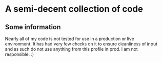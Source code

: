 # A semi-decent collection of code

<!--
**Thetvdh/Thetvdh** is a ✨ _special_ ✨ repository because its `README.md` (this file) appears on your GitHub profile.

Here are some ideas to get you started:

- 🔭 I’m currently working on ...
- 🌱 I’m currently learning ...
- 👯 I’m looking to collaborate on ...
- 🤔 I’m looking for help with ...
- 💬 Ask me about ...
- 📫 How to reach me: ...
- 😄 Pronouns: ...
- ⚡ Fun fact: ...
-->

## Some information

Nearly all of my code is not tested for use in a production or live environment. It has had very few checks on it to ensure cleanliness of input and as such do not use anything from this profile in prod. I am not responsible. :)
